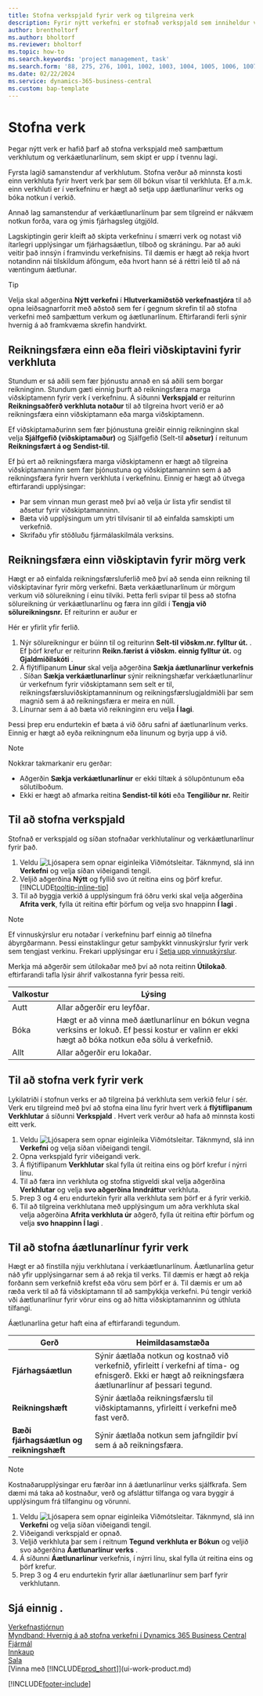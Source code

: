 ```yaml
---
title: Stofna verkspjald fyrir verk og tilgreina verk
description: Fyrir nýtt verkefni er stofnað verkspjald sem inniheldur verkhluta og áætlunarlínur til að aðstoða við stjórnun framvindu og fjárhagsáætlana.
author: brentholtorf
ms.author: bholtorf
ms.reviewer: bholtorf
ms.topic: how-to
ms.search.keywords: 'project management, task'
ms.search.form: '88, 275, 276, 1001, 1002, 1003, 1004, 1005, 1006, 1007, 1020'
ms.date: 02/22/2024
ms.service: dynamics-365-business-central
ms.custom: bap-template
---
```

# <a name="create-projects"></a>Stofna verk

Þegar nýtt verk er hafið þarf að stofna verkspjald með samþættum verkhlutum og verkáætlunarlínum, sem skipt er upp í tvennu lagi.  

Fyrsta lagið samanstendur af verkhlutum. Stofna verður að minnsta kosti einn verkhluta fyrir hvert verk þar sem öll bókun vísar til verkhluta. Ef a.m.k. einn verkhluti er í verkefninu er hægt að setja upp áætlunarlínur verks og bóka notkun í verkið.

Annað lag samanstendur af verkáætlunarlínum þar sem tilgreind er nákvæm notkun forða, vara og ýmis fjárhagsleg útgjöld.

Lagskiptingin gerir kleift að skipta verkefninu í smærri verk og notast við ítarlegri upplýsingar um fjárhagsáætlun, tilboð og skráningu. Þar að auki veitir það innsýn í framvindu verkefnisins. Til dæmis er hægt að rekja hvort notandinn nái tilskildum áföngum, eða hvort hann sé á réttri leið til að ná væntingum áætlunar.

> [!TIP]
> Velja skal aðgerðina **Nýtt verkefni** í **Hlutverkamiðstöð verkefnastjóra** til að opna leiðsagnarforrit með aðstoð sem fer í gegnum skrefin til að stofna verkefni með samþættum verkum og áætlunarlínum. Eftirfarandi ferli sýnir hvernig á að framkvæma skrefin handvirkt. <!-- For an example of how to create a project manually, go to [Video: How to create a project in Dynamics 365 Business Central](https://www.youtube.com/watch?v=VqaPWr7BWmw).-->

## <a name="to-create-a-project-card"></a>Reikningsfæra einn eða fleiri viðskiptavini fyrir verkhluta

Stundum er sá aðili sem fær þjónustu annað en sá aðili sem borgar reikninginn. Stundum gæti einnig þurft að reikningsfæra marga viðskiptamenn fyrir verk í verkefninu. Á síðunni **Verkspjald** er reiturinn **Reikningsaðferð verkhluta notaður** til að tilgreina hvort verið er að reikningsfæra einn viðskiptamann eða marga viðskiptamenn.

Ef viðskiptamaðurinn sem fær þjónustuna greiðir einnig reikninginn skal velja **Sjálfgefið (viðskiptamaður)** og Sjálfgefið (Selt-til **aðsetur)**  í reitunum **Reikningsfært á og**  **Sendist-til**.

Ef þú ert að reikningsfæra marga viðskiptamenn er hægt að tilgreina viðskiptamanninn sem fær þjónustuna og viðskiptamanninn sem á að reikningsfæra fyrir hvern verkhluta í verkefninu. Einnig er hægt að útvega eftirfarandi upplýsingar:

* Þar sem vinnan mun gerast með því að velja úr lista yfir sendist til aðsetur fyrir viðskiptamanninn.
* Bæta við upplýsingum um ytri tilvísanir til að einfalda samskipti um verkefnið.
* Skrifaðu yfir stöðluðu fjármálaskilmála verksins.

## <a name="to-create-tasks-for-a-project"></a>Reikningsfæra einn viðskiptavin fyrir mörg verk

Hægt er að einfalda reikningsfærsluferlið með því að senda einn reikning til viðskiptavinar fyrir mörg verkefni. Bæta verkáætlunarlínum úr mörgum verkum við sölureikning í einu tilviki. Þetta ferli svipar til þess að stofna sölureikning úr verkáætlunarlínu og færa inn gildi í **Tengja við sölureikningsnr.** Ef reiturinn er auður er

Hér er yfirlit yfir ferlið.

1. Nýr sölureikningur er búinn til og reiturinn **Selt-til viðskm.nr. fylltur út.** . Ef þörf krefur er reiturinn **Reikn.færist á viðskm. einnig fylltur út.** og **Gjaldmiðilskóti** .
2. Á flýtiflipanum **Línur** skal velja aðgerðina **Sækja áætlunarlínur verkefnis** . Síðan **Sækja verkáætlunarlínur** sýnir reikningshæfar verkáætlunarlínur úr verkefnum fyrir viðskiptamann sem selt er til, reikningsfærsluviðskiptamanninum og reikningsfærslugjaldmiðli þar sem magnið sem á að reikningsfæra er meira en núll. 
3. Línurnar sem á að bæta við reikninginn eru velja **Í lagi**.

Þessi þrep eru endurtekin ef bæta á við öðru safni af áætlunarlínum verks. Einnig er hægt að eyða reikningnum eða línunum og byrja upp á við.

> [!NOTE]
> Nokkrar takmarkanir eru gerðar:
>
> * Aðgerðin **Sækja verkáætlunarlínur** er ekki tiltæk á sölupöntunum eða sölutilboðum.
> * Ekki er hægt að afmarka reitina **Sendist-til kóti** eða **Tengiliður nr.** Reitir

## <a name="invoice-one-or-more-customers-for-project-tasks"></a>Til að stofna verkspjald

Stofnað er verkspjald og síðan stofnaðar verkhlutalínur og verkáætlunarlínur fyrir það.

1. Veldu ![Ljósapera sem opnar eiginleika Viðmótsleitar.](media/ui-search/search_small.png "Segðu mér hvað þú vilt gera") Táknmynd, slá inn **Verkefni** og velja síðan viðeigandi tengil.  
2. Veljið aðgerðina **Nýtt** og fyllið svo út reitina eins og þörf krefur. [!INCLUDE[tooltip-inline-tip](includes/tooltip-inline-tip_md.md)]
3. Til að byggja verkið á upplýsingum frá öðru verki skal velja aðgerðina **Afrita verk**, fylla út reitina eftir þörfum og velja svo hnappinn **Í lagi** .

> [!NOTE]  
> Ef vinnuskýrslur eru notaðar í verkefninu þarf einnig að tilnefna ábyrgðarmann. Þessi einstaklingur getur samþykkt vinnuskýrslur fyrir verk sem tengjast verkinu. Frekari upplýsingar eru í [Setja upp vinnuskýrslur](projects-how-setup-time-sheets.md).

Merkja má aðgerðir sem útilokaðar með því að nota reitinn **Útilokað**. eftirfarandi tafla lýsir áhrif valkostanna fyrir þessa reiti.

|Valkostur  |Lýsing  |
|---------|---------|
|Autt |Allar aðgerðir eru leyfðar.|
|Bóka    |Hægt er að vinna með áætlunarlínur en bókun vegna verksins er lokuð. Ef þessi kostur er valinn er ekki hægt að bóka notkun eða sölu á verkefnið.|
|Allt  |Allar aðgerðir eru lokaðar.|

## <a name="specify-a-default-location-for-project-items"></a>Til að stofna verk fyrir verk

Lykilatriði í stofnun verks er að tilgreina þá verkhluta sem verkið felur í sér. Verk eru tilgreind með því að stofna eina línu fyrir hvert verk á **flýtiflipanum Verkhlutar** á síðunni **Verkspjald** . Hvert verk verður að hafa að minnsta kosti eitt verk.

1. Veldu ![Ljósapera sem opnar eiginleika Viðmótsleitar.](media/ui-search/search_small.png "Segðu mér hvað þú vilt gera") Táknmynd, slá inn **Verkefni** og velja síðan viðeigandi tengil.
2. Opna verkspjald fyrir viðeigandi verk.
3. Á flýtiflipanum **Verkhlutar** skal fylla út reitina eins og þörf krefur í nýrri línu.
4. Til að færa inn verkhluta og stofna stigveldi skal velja aðgerðina **Verkhlutar** og velja **svo aðgerðina Inndráttur** verkhluta.
5. Þrep 3 og 4 eru endurtekin fyrir alla verkhluta sem þörf er á fyrir verkið.
6. Til að tilgreina verkhlutana með upplýsingum um aðra verkhluta skal velja aðgerðina **Afrita verkhluta úr** aðgerð, fylla út reitina eftir þörfum og velja **svo hnappinn Í lagi** .

## <a name="to-create-planning-lines-for-a-project"></a>Til að stofna áætlunarlínur fyrir verk

Hægt er að fínstilla nýju verkhlutana í verkáætlunarlínum. Áætlunarlína getur náð yfir upplýsingarnar sem á að rekja til verks. Til dæmis er hægt að rekja forðann sem verkefnið krefst eða vöru sem þörf er á. Til dæmis er um að ræða verk til að fá viðskiptamann til að samþykkja verkefni. Þú tengir verkið vði áætlunarlínur fyrir vörur eins og að hitta viðskiptamanninn og úthluta tilfangi.  

Áætlunarlína getur haft eina af eftirfarandi tegundum.  

| Gerð | Heimildasamstæða |
| --- | --- |
| **Fjárhagsáætlun** |Sýnir áætlaða notkun og kostnað við verkefnið, yfirleitt í verkefni af tíma- og efnisgerð. Ekki er hægt að reikningsfæra áætlunarlínur af þessari tegund. |
| **Reikningshæft** |Sýnir áætlaða reikningsfærslu til viðskiptamanns, yfirleitt í verkefni með fast verð. |
| **Bæði fjárhagsáætlun og reikningshæft** |Sýnir áætlaða notkun sem jafngildir því sem á að reikningsfæra. |

> [!NOTE]
> Kostnaðarupplýsingar eru færðar inn á áætlunarlínur verks sjálfkrafa. Sem dæmi má taka að kostnaður, verð og afsláttur tilfanga og vara byggir á upplýsingum frá tilfanginu og vörunni.

1. Veldu ![Ljósapera sem opnar eiginleika Viðmótsleitar.](media/ui-search/search_small.png "Segðu mér hvað þú vilt gera") Táknmynd, slá inn **Verkefni** og velja síðan viðeigandi tengil.
2. Viðeigandi verkspjald er opnað.
3. Veljið verkhluta þar sem í reitnum **Tegund** **verkhluta er Bókun** og veljið svo aðgerðina **Áætlunarlínur verks** .  
4. Á síðunni **Áætlunarlínur** verkefnis, í nýrri línu, skal fylla út reitina eins og þörf krefur.
5. Þrep 3 og 4 eru endurtekin fyrir allar áætlunarlínur sem þarf fyrir verkhlutann.

## <a name="see-also"></a>Sjá einnig .

[Verkefnastjórnun](projects-manage-projects.md)  
[Myndband: Hvernig á að stofna verkefni í Dynamics 365 Business Central](https://www.youtube.com/watch?v=VqaPWr7BWmw)  
[Fjármál](finance.md)  
[Innkaup](purchasing-manage-purchasing.md)  
[Sala](sales-manage-sales.md)  
[Vinna með [!INCLUDE[prod_short](includes/prod_short.md)]](ui-work-product.md)  

[!INCLUDE[footer-include](includes/footer-banner.md)]
